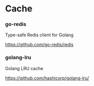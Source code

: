 # Cache

### go-redis

Type-safe Redis client for Golang

https://github.com/go-redis/redis

### golang-lru

Golang LRU cache

https://github.com/hashicorp/golang-lru/